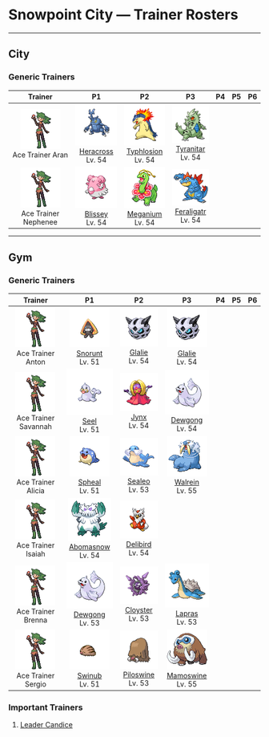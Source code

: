 # Snowpoint City — Trainer Rosters

---

## City


### Generic Trainers

| Trainer | P1 | P2 | P3 | P4 | P5 | P6 |
|:-------:|:--:|:--:|:--:|:--:|:--:|:--:|
| ![Ace Trainer Aran](../../assets/trainers/ace_trainer.png "Ace Trainer Aran")<br>Ace Trainer Aran | ![Heracross](../../assets/sprites/heracross/front.gif "Heracross: It loves sweet honey. To keep all the honey to itself, it hurls rivals away with its prized horn.")<br>[Heracross](../../pokemon/heracross.md/)<br>Lv. 54 | ![Typhlosion](../../assets/sprites/typhlosion/front.gif "Typhlosion: It attacks using blasts of fire. It creates heat shimmers with intense fire to hide itself.")<br>[Typhlosion](../../pokemon/typhlosion.md/)<br>Lv. 54 | ![Tyranitar](../../assets/sprites/tyranitar/front.gif "Tyranitar: If it rampages, it knocks down mountains and buries rivers. Maps must be redrawn afterward.")<br>[Tyranitar](../../pokemon/tyranitar.md/)<br>Lv. 54 |
| ![Ace Trainer Nephenee](../../assets/trainers/ace_trainer.png "Ace Trainer Nephenee")<br>Ace Trainer Nephenee | ![Blissey](../../assets/sprites/blissey/front.gif "Blissey: The eggs it lays are filled with happiness. Eating even one bite will bring a smile to anyone.")<br>[Blissey](../../pokemon/blissey.md/)<br>Lv. 54 | ![Meganium](../../assets/sprites/meganium/front.gif "Meganium: Its breath has the fantastic ability to revive dead plants and flowers.")<br>[Meganium](../../pokemon/meganium.md/)<br>Lv. 54 | ![Feraligatr](../../assets/sprites/feraligatr/front.gif "Feraligatr: It usually moves slowly, but it goes at blinding speed when it attacks and bites prey.")<br>[Feraligatr](../../pokemon/feraligatr.md/)<br>Lv. 54 |


---

## Gym


### Generic Trainers

| Trainer | P1 | P2 | P3 | P4 | P5 | P6 |
|:-------:|:--:|:--:|:--:|:--:|:--:|:--:|
| ![Ace Trainer Anton](../../assets/trainers/ace_trainer.png "Ace Trainer Anton")<br>Ace Trainer Anton | ![Snorunt](../../assets/sprites/snorunt/front.gif "Snorunt: It is said that several SNORUNT gather under giant leaves and live together in harmony.")<br>[Snorunt](../../pokemon/snorunt.md/)<br>Lv. 51 | ![Glalie](../../assets/sprites/glalie/front.gif "Glalie: It prevents prey from escaping by instantaneously freezing moisture in the air.")<br>[Glalie](../../pokemon/glalie.md/)<br>Lv. 54 | ![Glalie](../../assets/sprites/glalie/front.gif "Glalie: It prevents prey from escaping by instantaneously freezing moisture in the air.")<br>[Glalie](../../pokemon/glalie.md/)<br>Lv. 54 |
| ![Ace Trainer Savannah](../../assets/trainers/ace_trainer.png "Ace Trainer Savannah")<br>Ace Trainer Savannah | ![Seel](../../assets/sprites/seel/front.gif "Seel: A Pokémon that lives on icebergs. It swims in the sea using the point on its head to break up ice.")<br>[Seel](../../pokemon/seel.md/)<br>Lv. 51 | ![Jynx](../../assets/sprites/jynx/front.gif "Jynx: Its cries sound like human speech. However, it is impossible to tell what it is trying to say.")<br>[Jynx](../../pokemon/jynx.md/)<br>Lv. 54 | ![Dewgong](../../assets/sprites/dewgong/front.gif "Dewgong: In snow, the pure white coat covering its body obscures it from predators.")<br>[Dewgong](../../pokemon/dewgong.md/)<br>Lv. 54 |
| ![Ace Trainer Alicia](../../assets/trainers/ace_trainer.png "Ace Trainer Alicia")<br>Ace Trainer Alicia | ![Spheal](../../assets/sprites/spheal/front.gif "Spheal: It rolls across ice floes to reach shore because its body is poorly shaped for swimming.")<br>[Spheal](../../pokemon/spheal.md/)<br>Lv. 51 | ![Sealeo](../../assets/sprites/sealeo/front.gif "Sealeo: It habitually spins things on its nose. By doing so, it learns textures and odors.")<br>[Sealeo](../../pokemon/sealeo.md/)<br>Lv. 53 | ![Walrein](../../assets/sprites/walrein/front.gif "Walrein: It shatters ice with its big tusks. Its thick blubber repels not only the cold, but also enemy attacks.")<br>[Walrein](../../pokemon/walrein.md/)<br>Lv. 55 |
| ![Ace Trainer Isaiah](../../assets/trainers/ace_trainer.png "Ace Trainer Isaiah")<br>Ace Trainer Isaiah | ![Abomasnow](../../assets/sprites/abomasnow/front.gif "Abomasnow: They appear when the snow flowers bloom. When the petals fall, they retreat to places unknown again.")<br>[Abomasnow](../../pokemon/abomasnow.md/)<br>Lv. 54 | ![Delibird](../../assets/sprites/delibird/front.gif "Delibird: It carries food rolled up in its tail. It has the habit of sharing food with people lost in mountains.")<br>[Delibird](../../pokemon/delibird.md/)<br>Lv. 54 |
| ![Ace Trainer Brenna](../../assets/trainers/ace_trainer.png "Ace Trainer Brenna")<br>Ace Trainer Brenna | ![Dewgong](../../assets/sprites/dewgong/front.gif "Dewgong: In snow, the pure white coat covering its body obscures it from predators.")<br>[Dewgong](../../pokemon/dewgong.md/)<br>Lv. 53 | ![Cloyster](../../assets/sprites/cloyster/front.gif "Cloyster: It fights by keeping its shell tightly shut for protection and by shooting spikes to repel foes.")<br>[Cloyster](../../pokemon/cloyster.md/)<br>Lv. 53 | ![Lapras](../../assets/sprites/lapras/front.gif "Lapras: It loves crossing the sea with people and Pokémon on its back. It understands human speech.")<br>[Lapras](../../pokemon/lapras.md/)<br>Lv. 53 |
| ![Ace Trainer Sergio](../../assets/trainers/ace_trainer.png "Ace Trainer Sergio")<br>Ace Trainer Sergio | ![Swinub](../../assets/sprites/swinub/front.gif "Swinub: It has a very sensitive nose. It can locate mushrooms, berries, and even hot springs buried under ice.")<br>[Swinub](../../pokemon/swinub.md/)<br>Lv. 51 | ![Piloswine](../../assets/sprites/piloswine/front.gif "Piloswine: Covered by a shaggy coat, it is strong against the cold. Its tusks of ice thicken when it snows.")<br>[Piloswine](../../pokemon/piloswine.md/)<br>Lv. 53 | ![Mamoswine](../../assets/sprites/mamoswine/front.gif "Mamoswine: A frozen one was dug up from soil dating back 10,000 years. It woke up to much amazement.")<br>[Mamoswine](../../pokemon/mamoswine.md/)<br>Lv. 55 |


### Important Trainers

1. [Leader Candice](important_trainers.md#leader-candice)
